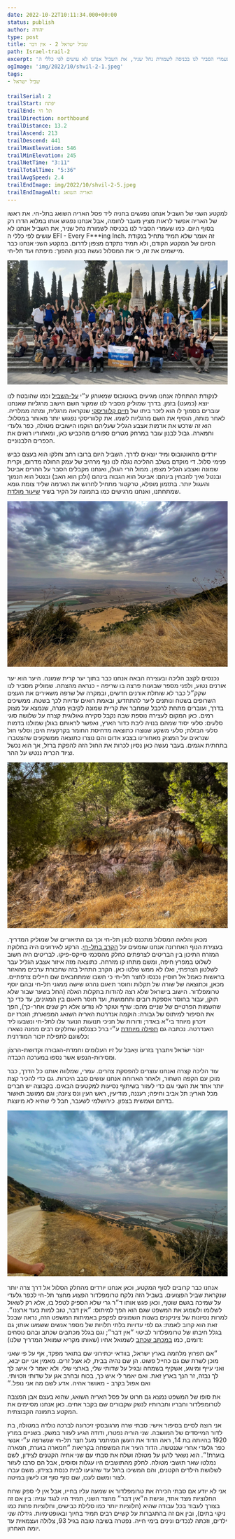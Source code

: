 ```yaml
---
date: 2022-10-22T10:11:34.000+00:00
status: publish
author: יהודה
type: post
title: שביל ישראל 2 - אין דבר
path: Israel-trail-2
excerpt: 'למקטע השני של השביל אנחנו נפגשים בחניה ליד פסל האריה השואג בתל-חי. את ראשו של האריה אפשר לראות מציץ מעבר לחומה, אבל אנחנו נפגוש אותו במלוא הדרו רק בסוף היום. כמו שעמרי הסביר לנו בכניסה לשמורת נחל שניר, את השביל אנחנו לא עושים לפי כללי ה EFI - Every F***ing Inch. זה אומר שלא תמיד נתחיל בנקודת הסיום של המקטע הקודם, ולא תמיד נתקדם מצפון לדרום.'
ogImage: 'img/2022/10/shvil-2-1.jpeg'
tags:
- שביל ישראל

trailSerial: 2
trailStart: יפתח
trailEnd: תל חי
trailDirection: northbound
trailDistance: 13.2
trailAscend: 213
trailDescend: 441
trailMaxElevation: 546
trailMinElevation: 245
trailNetTime: "3:11"
trailTotalTime: "5:36"
trailAvgSpeed: 2.4
trailEndImage: img/2022/10/shvil-2-5.jpeg
trailEndImageAlt: האריה השואג
---
```


למקטע השני של השביל אנחנו נפגשים בחניה ליד פסל האריה השואג בתל-חי. את ראשו של האריה אפשר לראות מציץ מעבר לחומה, אבל אנחנו נפגוש אותו במלוא הדרו רק בסוף היום. 
כמו שעמרי הסביר לנו בכניסה לשמורת נחל שניר, את השביל אנחנו לא עושים לפי כללי ה EFI - Every F***ing Inch. זה אומר שלא תמיד נתחיל בנקודת הסיום של המקטע הקודם, ולא תמיד נתקדם מצפון לדרום. במקטע השני אנחנו כבר מיישמים את זה, כי את המסלול נעשה בכוון ההפוך: מיפתח ועד תל-חי. 

![תמונה קבוצתית - תל חי](/img/2022/10/shvil-2-1.jpeg "תמונה קבוצתית - תל חי")

לנקודת ההתחלה אנחנו מגיעים באוטובוס שמאורגן ע״י [על-השביל](https://www.al-hashvil.co.il) וכמו שהובטח לנו יוצא (כמעט) בזמן. בדרך שמוליק מסביר לנו שמקור השם הישוב מרגליות שאנחנו עוברים בסמוך לו הוא לזכר ביתו של [חיים קלווריסקי](https://he.wikipedia.org/wiki/חיים_מרגליות_קלווריסקי) שנקראה מרגלית, ומתה ממלריה. לאחר מותה, הוסיף את השם מרגליות לשמו. את קלווריסקי נפגוש יותר מאוחר במסלול: הוא זה שרכש את אדמות אצבע הגליל שעליהם הוקמו הישובים מטולה, כפר גלעדי וחמארה. גבול לבנון עובר במרחק מטרים ספורים מהכביש כאן, ומאחוריו רואים את הכפרים הלבנוניים. 

יורדים מהאוטובוס ומיד יוצאים לדרך. השביל היום ברובו רחב וחלקו הוא בעצם כביש פנימי סלול. די מוקדם בשלב ההליכה נגלה לנו נוף מרהיב של עמק החולה מדרום, וקרית שמונה ואצבע הגליל מצפון. ממול הרי הגולן, ואנחנו מקבלים הסבר על ההרים אביטל ובנטל ואיך להבחין בינהם: אביטל הוא הגבוה בינהם (ולכן הוא האב) ובנטל הוא הנמוך והעגול יותר. בתזמון מופלא, טרקטור מתחיל לחרוש את האדמה שליד צומת גומא שמתחתנו, ואנחנו מרגישים כמו בתמונה על הקיר בשיר [שיעור מולדת](https://shiropedia.co.il/wiki/שיעור_מולדת). 

![עמק החולה ממצוק רמים](/img/2022/10/shvil-2-2.jpeg "עמק החולה ממצוק רמים")

נכנסים לקצב הליכה ובעצירה הבאה אנחנו כבר בתוך יער קרית שמונה. היער הוא יער אורנים נטוע, ולפני מספר שבועות פרצה בו שריפה - כנראה מהצתה. שמוליק מסביר לנו שקק״ל כבר לא שותלת אורנים חדשים, ובמקרה של שרפה משאירים את העצים השרופים בשטח ונותנים ליער להתחדש, ובאמת רואים עדויות לכך בשטח. ממשיכים בדרך, ועוברים מתחת לרכבל שמחבר את קריית שמונה לקיבוץ מנרה, שנמצא על מצוק רמים. כאן המקום לעצירה נוספת שבה נקבל סקירה גאולוגית קצרה על שלושה סוגי סלעים: סלעי יסוד שמהם בנויה ליבת כדור הארץ, ואפשר לראותם בגולן שמולנו בדמות סלעי הבזלת; סלעי משקע שנוצרו כתוצאה מדחיסת החומר בקרקעית הים; וסלעי חול שנראים על המצוק מאחורינו בצבע אדום והם נוצרו כתוצאה ממשקעים שהצטברו בתחתית אגמים. בעבר נעשה כאן נסיון לכרות את החול הזה להפקת ברזל, אך הוא נכשל וציוד הכריה ננטש על ההר. 

![קיר צבעוני על המצוק](/img/2022/10/shvil-2-3.jpeg "קיר צבעוני על המצוק")

מכאן והלאה המסלול מתכנס לכוון תל-חי וכך גם התיאורים של שמוליק המדריך. בעצירת הנוף האחרונה אנחנו שומעים על [הקרב בתל-חי](https://www.gilihaskin.com/תל-חי-הקרב/). הרקע לאירועים היה בחלוקת המזרח התיכון בין הבריטים לצרפתים כחלק מהסכמי סייקס-פיקו. לבריטים היה חשוב לשלוט במפרץ חיפה, ומשם מתחו קו מזרחה. כתוצאה מזה איזור אצבע הגליל עבר לשלטון הצרפתי, ואלו לא ממש שלטו כאן. הקרב התחיל בזה שחבורת ערבים מהאזור בראשות כאמל אל חוסיין נכנסו לחצר תל-חי כי חשבו שמתחבאים שם חיילים צרפתיים. מכאן, וכתוצאה של שורה של תקלות וחוסר תיאום נהרגו שישה ממגני תל-חי ובהם יוסף טרומפלדור. הישוב בישראל שלא רצה להודות בתקלות האלה (החל בשער שבור שלא תוקן, עבור בחוסר אספקת רובים ותחמושת, ועד חוסר תיאום בין המגינים, עד כדי כך שהשמות הפרטיים של שניים מהם: שרף וטוקר לא נודעו אלא רק שנים אחר-כך), הפך את הסיפור למיתוס של גבורה: הוקמה אנדרטת האריה השואג המפוארת; הוכרז יום זיכרון מיוחד בי״א באדר; ודורות של חניכי תנועות הנוער עלו לתל-חי ונשבעו ליד האנדרטה. נכתבה גם [תפילה מיוחדת](https://benyehuda.org/read/3303) ע״י ברל כצנלסון שחלקים רבים ממנה נשארו כלשונם לתפילת יזכור המודרנית: 

יזכּוֹר ישׂראל ויתבּרך בּזרעוֹ ויֶאבל על זיו העלוּמים וחמדת-הגבוּרה וּקדוּשת-הרצוֹן וּמסירוּת-הנפש אשר נספּוּ בּמערכה הכּבדה.

עוד הליכה קצרה ואנחנו עוצרים להפסקת צהרים. עמרי, שמלווה אותנו כל הדרך, כבר מוכן עם הקפה השחור, ולאחר הארוחה אנחנו עושים סבב היכרות. גם כדי להכיר קצת יותר אחד את השני וגם כדי לעזור בשיתוף נסיעות למקטעים הבאים. בקבוצה יש חברים מכל הארץ: תל אביב וחיפה; רעננה, מודיעין, ראש העין ונס ציונה; וגם ממושב תאשור בדרום ושמשית בצפון. כירושלמי לשעבר, חבל לי שהיא לא מיוצגת. 

![קרית שמונה](/img/2022/10/shvil-2-4.jpeg "קרית שמונה")

אנחנו כבר קרובים לסוף המקטע, וכאן אנחנו יורדים מהחלק הסלול אל דרך צרה יותר שנקראת שביל הפצועים. בשביל הזה נלקח טרומפלדור הפצוע מחצר תל-חי לכפר גלעדי על שמיכה בגשם שוטף, וכאן פגש אותו ד״ר גרי שלא הספיק לטפל בו, אלא רק לשאול לשלומו ולשמוע את המשפט שגם הוא הפך למיתוס: ״אין דבר, טוב למות בעד ארצנו״. למרות נסיונות של ציניקנים בשנות השמונים לפקפק באמיתות המשפט הזה, נראה שבכל זאת הוא קרוב לאמת: גם לפי עדויות בלתי תלויות של מספר אנשים ששמעו אותו; גם בגלל חיבתו של טרומפלדור לביטוי ״אין דבר״; וגם בגלל מכתבים שכתב ובהם נוסחים דומים, כמו [במכתב שכתב](https://www.ynet.co.il/articles/0,7340,L-3983456,00.html) לשמואל אחיו (שאותו מקריא שמואל המדריך שלנו):

״אם תפרוץ מלחמה בארץ ישראל, בוודאי יכתירוני שם בתואר מפקד, אף על פי שאני מוכן לשרת שם גם כחייל פשוט. הן שם נהיה בבית, לא אצל זרים. מאמין אני יום יבוא, ואני עייף ומיוגע, אשקיף בשמחה ובגיל על שדותי שלי, בארצי שלי. ולא יאמר לי איש: לך לך נבזה, זר הנך בארץ זאת. ואם יאמר לי איש כך, בכוח ובחרב אגן על שדותי וזכויותי. ואם אפול בקרב - מאושר אהיה. אדע לשם מה אני נופל.״

את סופו של המשפט נמצא גם חרוט על פסל האריה השואג, שהוא בעצם אבן המצבה לטרומפלדור וחבריו וחברותיו לנשק שקבורים שם בקבר אחים. כאן אנחנו מסיימים את המקטע בתמונה הקבוצתית. 

אני רוצה לסיים בסיפור אישי: סבתי שרה מרגובסקי זיכרונה לברכה נולדה במטולה, בת לדור המייסדים של המושבה. שני הוריה נפטרו, ודודה הגיע לעזור במשק. בשניים במרץ 1920 בהיותה בת 14, ראה הדוד את העשן המיתמר מעל חצר תל-חי שנשרפה ע״י אנשי כפר גלעדי אחרי שננטשה. הדוד העיר את המשפחה בקריאות ״חמארה בוערת, חמארה בוערת!״. הוא נשאר להגן על מטולה ושלח את סבתי עם שני אחיה הקטנים לצידון, לשם נמלטו שאר תושבי מטולה. לחלק מהתושבים היו עגלות וסוסים, אבל הם סרבו לעזור לשלושת הילדים הקטנים, והם המשיכו ברגל עד שהגיעו לבית כנסת בצידון. משם עברו לצור ומשם לעכו, שם סוף סוף זכו לישון במיטה. 

אני לא יודע אם סבתי הכירה את טרומפלדור או שמעה עליו בחייו, אבל אין לי ספק שרוח החלוציות מצד אחד, וגישת ה״אין דבר״ מהצד השני, תמיד היו לנגד עניה: בין אם זה בצורך לעבוד בכל עבודה שהיא (חלוציות יותר כמו סלילת כבישים, וחלוציות פחות כמו ניקוי בתים), ובין אם זה בהתגברות על קשיים רבים תמיד בחיוך ובאופטימיות. גידלה שני ילדים, וזכתה לנכדים ונינים בימי חייה. נפטרה בשיבה טובה בגיל 93, צלולה ועצמאית עד יומה האחרון. 